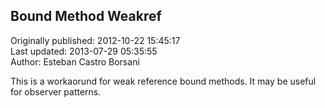 ## Bound Method Weakref  
Originally published: 2012-10-22 15:45:17  
Last updated: 2013-07-29 05:35:55  
Author: Esteban Castro Borsani  
  
This is a workaorund for weak reference bound methods. It may be useful for observer patterns.